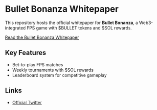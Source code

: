 # Bullet Bonanza Whitepaper
This repository hosts the official whitepaper for **Bullet Bonanza**, a Web3-integrated FPS game with $BULLET tokens and $SOL rewards.

[Read the Bullet Bonanza Whitepaper](./Bullet_Bonanza_Whitepaper.md)

## Key Features
- Bet-to-play FPS matches
- Weekly tournaments with $SOL rewards
- Leaderboard system for competitive gameplay

## Links
- [Official Twitter](https://x.com/bonanzaCTO)
